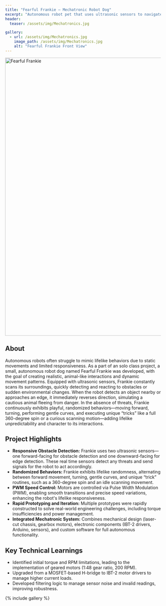 ```yaml
---
title: "Fearful Frankie – Mechatronic Robot Dog"
excerpt: "Autonomous robot pet that uses ultrasonic sensors to navigate and react to obstacles."
header:
  teaser: /assets/img/Mechatronics.jpg

gallery:
  - url: /assets/img/Mechatronics.jpg
    image_path: /assets/img/Mechatronics.jpg
    alt: "Fearful Frankie Front View"
---
```


<img src="/assets/img/Mechatronics.jpg" alt="Fearful Frankie" style="width:900px;"/>

## About	
Autonomous robots often struggle to mimic lifelike behaviors due to static movements and limited responsiveness. As a part of an solo class project, a small, autonomous robot dog named Fearful Frankie was developed, with the goal of creating realistic, animal-like interactions and dynamic movement patterns. Equipped with ultrasonic sensors, Frankie constantly scans its surroundings, quickly detecting and reacting to obstacles or sudden environmental changes. When the robot detects an object nearby or approaches an edge, it immediately reverses direction, simulating a cautious animal fleeing from danger. In the absence of threats, Frankie continuously exhibits playful, randomized behaviors—moving forward, turning, performing gentle curves, and executing unique “tricks” like a full 360-degree spin or a curious scanning motion—adding lifelike unpredictability and character to its interactions.
## Project Highlights
- **Responsive Obstacle Detection:** Frankie uses two ultrasonic sensors—one forward-facing for obstacle detection and one downward-facing for edge detection. These real time sensors detect any threats and send signals for the robot to act accordingly.
- **Randomized Behaviors:** Frankie exhibits lifelike randomness, alternating between forward movement, turning, gentle curves, and unique “trick” routines, such as a 360-degree spin and an idle scanning movement.
- **PWM Speed Control:** Motors are controlled via Pulse Width Modulation (PWM), enabling smooth transitions and precise speed variations, enhancing the robot's lifelike responsiveness.
- **Rapid Prototyping and Iteration:** Multiple prototypes were rapidly constructed to solve real-world engineering challenges, including torque insufficiencies and power management.
- **Integrated Mechatronic System:** Combines mechanical design (laser-cut chassis, gearbox motors), electronic components (IBT-2 drivers, Arduino, sensors), and custom software for full autonomous functionality.

## Key Technical Learnings
- Identified initial torque and RPM limitations, leading to the implementation of geared motors (1:48 gear ratio, 200 RPM).
- Upgraded from a MOSFET-based H-bridge to IBT-2 motor drivers to manage higher current loads.
- Developed filtering logic to manage sensor noise and invalid readings, improving robustness.

{% include gallery %}
